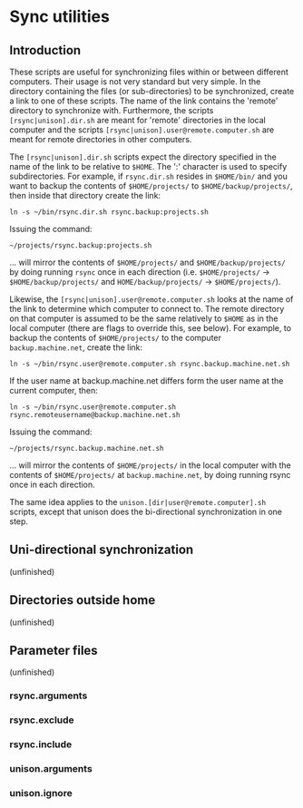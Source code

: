 Sync utilities
==============

Introduction
------------

These scripts are useful for synchronizing files within or between different computers. Their usage is not very standard but very simple. In the directory containing the files (or sub-directories) to be synchronized, create a link to one of these scripts. The name of the link contains the 'remote' directory to synchronize with. Furthermore, the scripts `[rsync|unison].dir.sh` are meant for 'remote' directories in the local computer and the scripts `[rsync|unison].user@remote.computer.sh` are meant for remote directories in other computers.

The `[rsync|unison].dir.sh` scripts expect the directory specified in the name of the link to be relative to `$HOME`. The ':' character is used to specify subdirectories. For example, if `rsync.dir.sh` resides in `$HOME/bin/` and you want to backup the contents of `$HOME/projects/` to `$HOME/backup/projects/`, then inside that directory create the link:

`ln -s ~/bin/rsync.dir.sh rsync.backup:projects.sh`

Issuing the command:

`~/projects/rsync.backup:projects.sh`

... will mirror the contents of `$HOME/projects/` and `$HOME/backup/projects/` by doing running `rsync` once in each direction (i.e. `$HOME/projects/` -> `$HOME/backup/projects/` and `HOME/backup/projects/` -> `$HOME/projects/`).

Likewise, the `[rsync|unison].user@remote.computer.sh` looks at the name of the link to determine which computer to connect to. The remote directory on that computer is assumed to be the same relatively to `$HOME` as in the local computer (there are flags to override this, see below). For example, to backup the contents of `$HOME/projects/` to the computer `backup.machine.net`, create the link:

`ln -s ~/bin/rsync.user@remote.computer.sh rsync.backup.machine.net.sh`

If the user name at backup.machine.net differs form the user name at the current computer, then:

`ln -s ~/bin/rsync.user@remote.computer.sh rsync.remoteusername@backup.machine.net.sh`

Issuing the command:

`~/projects/rsync.backup.machine.net.sh`

... will mirror the contents of `$HOME/projects/` in the local computer with the contents of `$HOME/projects/` at `backup.machine.net`, by doing running rsync once in each direction.

The same idea applies to the `unison.[dir|user@remote.computer].sh` scripts, except that unison does the bi-directional synchronization in one step.


Uni-directional synchronization
-------------------------------

(unfinished)


Directories outside home
------------------------

(unfinished)


Parameter files
---------------

(unfinished)

### rsync.arguments

### rsync.exclude

### rsync.include

### unison.arguments

### unison.ignore


